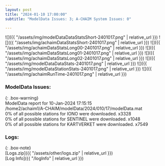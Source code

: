 ```yaml
---
layout: post
title: "2024-01-10 17:00:00"
subtitle: "ModelData Issues: 3; A-CHAIM System Issues: 0"

---
```


![]({{ "/assets/img/modelDataDataStatsShort-2401017.png" | relative_url }})
![]({{ "/assets/img/achaimDataStatsShort-2401017.png" | relative_url }})
![]({{ "/assets/img/achaimDataStatsLong00-2401017.png" | relative_url }})
![]({{ "/assets/img/achaimDataStatsLong01-2401017.png" | relative_url }})
![]({{ "/assets/img/achaimDataStatsLong02-2401017.png" | relative_url }})
![]({{ "/assets/img/modelDataDataStats-2401017.png" | relative_url }})
![]({{ "/assets/img/modelDataStationStats-2401017.png" | relative_url }})
![]({{ "/assets/img/achaimRunTime-2401017.png" | relative_url }})


### ModelData Issues:  
  
{: .box-warning}  
 ModelData report for 10-Jan-2024 17:15:15   
 /home2/achaim1/A-CHAIM/modelData/2024/010/17/modelData.mat   
 0% of all possible stations for IONO were downloaded. x3328   
 0% of all possible stations for SENTINEL were downloaded. x1048   
 0% of all possible stations for KARTVERKET were downloaded. x7549   
  


### Logs:  
  
{: .box-note}  
[Logs.zip]({{ "/assets/other/logs.zip" | relative_url }})  
[Log Info]({{ "/logInfo" | relative_url }})  
